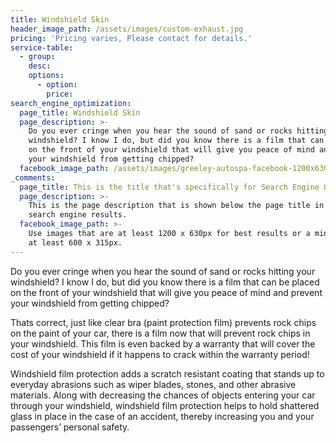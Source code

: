 ```yaml
---
title: Windshield Skin
header_image_path: /assets/images/custom-exhaust.jpg
pricing: 'Pricing varies, Please contact for details.'
service-table:
  - group:
    desc:
    options:
      - option:
        price:
search_engine_optimization:
  page_title: Windshield Skin
  page_description: >-
    Do you ever cringe when you hear the sound of sand or rocks hitting your
    windshield? I know I do, but did you know there is a film that can be placed
    on the front of your windshield that will give you peace of mind and prevent
    your windshield from getting chipped?
  facebook_image_path: /assets/images/greeley-autospa-facebook-1200x630.png
_comments:
  page_title: This is the title that's specifically for Search Engine Optimization.
  page_description: >-
    This is the page description that is shown below the page title in the
    search engine results.
  facebook_image_path: >-
    Use images that are at least 1200 x 630px for best results or a minimum of
    at least 600 x 315px.
---
```


Do you ever cringe when you hear the sound of sand or rocks hitting your windshield? I know I do, but did you know there is a film that can be placed on the front of your windshield that will give you peace of mind and prevent your windshield from getting chipped?

Thats correct, just like clear bra (paint protection film) prevents rock chips on the paint of your car, there is a film now that will prevent rock chips in your windshield. This film is even backed by a warranty that will cover the cost of your windshield if it happens to crack within the warranty period\!

Windshield film protection adds a scratch resistant coating that stands up to everyday abrasions such as wiper blades, stones, and other abrasive materials. Along with decreasing the chances of objects entering your car through your windshield, windshield film protection helps to hold shattered glass in place in the case of an accident, thereby increasing you and your passengers’ personal safety.